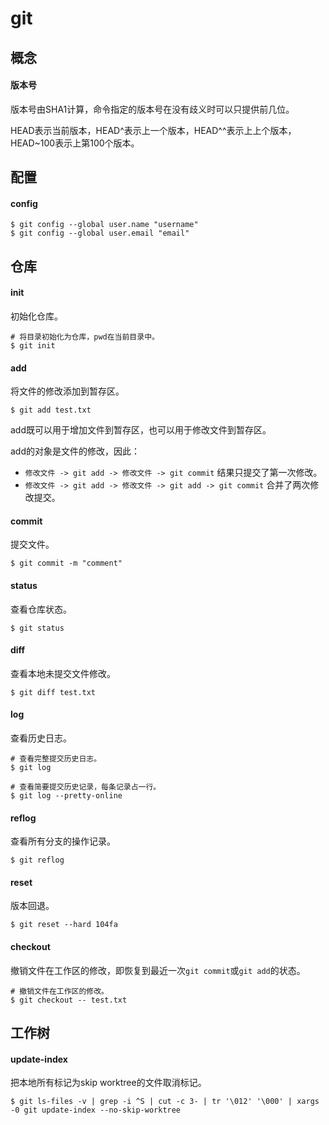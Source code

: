 # git

## 概念
#### 版本号
版本号由SHA1计算，命令指定的版本号在没有歧义时可以只提供前几位。

HEAD表示当前版本，HEAD\^表示上一个版本，HEAD\^^表示上上个版本，HEAD~100表示上第100个版本。

## 配置

#### config
``` SHELL
$ git config --global user.name "username"
$ git config --global user.email "email"
```

## 仓库

#### init
初始化仓库。

``` SHELL
# 将目录初始化为仓库，pwd在当前目录中。
$ git init
```

#### add
将文件的修改添加到暂存区。
``` SHELL
$ git add test.txt
```

add既可以用于增加文件到暂存区，也可以用于修改文件到暂存区。

add的对象是文件的修改，因此：
- `修改文件 -> git add -> 修改文件 -> git commit` 结果只提交了第一次修改。
- `修改文件 -> git add -> 修改文件 -> git add -> git commit` 合并了两次修改提交。

#### commit
提交文件。
``` SHELL
$ git commit -m "comment"
```

#### status
查看仓库状态。
``` SHELL
$ git status
```

#### diff
查看本地未提交文件修改。
``` SHELL
$ git diff test.txt
```

#### log
查看历史日志。
``` SHELL
# 查看完整提交历史日志。
$ git log

# 查看简要提交历史记录，每条记录占一行。
$ git log --pretty-online
```

#### reflog
查看所有分支的操作记录。

``` SHELL
$ git reflog
```

#### reset
版本回退。

``` SHELL
$ git reset --hard 104fa
```

#### checkout

撤销文件在工作区的修改，即恢复到最近一次`git commit`或`git add`的状态。

``` SHELL
# 撤销文件在工作区的修改。
$ git checkout -- test.txt
```

## 工作树

#### update-index
把本地所有标记为skip worktree的文件取消标记。
``` SHELL
$ git ls-files -v | grep -i ^S | cut -c 3- | tr '\012' '\000' | xargs -0 git update-index --no-skip-worktree
```
